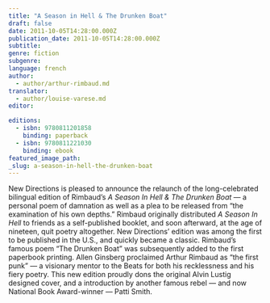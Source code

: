 ```yaml
---
title: "A Season in Hell & The Drunken Boat"
draft: false
date: 2011-10-05T14:28:00.000Z
publication_date: 2011-10-05T14:28:00.000Z
subtitle:
genre: fiction
subgenre:
language: french
author:
  - author/arthur-rimbaud.md
translator:
  - author/louise-varese.md
editor:

editions:
  - isbn: 9780811201858
    binding: paperback
  - isbn: 9780811221030
    binding: ebook
featured_image_path:
_slug: a-season-in-hell-the-drunken-boat
---
```


New Directions is pleased to announce the relaunch of the long-celebrated bilingual edition of Rimbaud’s _A Season In Hell & The Drunken Boat_ — a personal poem of damnation as well as a plea to be released from “the examination of his own depths.” Rimbaud originally distributed _A Season In Hell_ to friends as a self-published booklet, and soon afterward, at the age of nineteen, quit poetry altogether. New Directions’ edition was among the first to be published in the U.S., and quickly became a classic. Rimbaud’s famous poem “The Drunken Boat” was subsequently added to the first paperbook printing. Allen Ginsberg proclaimed Arthur Rimbaud as “the first punk” — a visionary mentor to the Beats for both his recklessness and his fiery poetry. This new edition proudly dons the original Alvin Lustig designed cover, and a introduction by another famous rebel — and now National Book Award-winner — Patti Smith.


